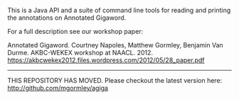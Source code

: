 This is a Java API and a suite of command line tools for reading and printing the annotations on Annotated Gigaword.

For a full description see our workshop paper:

Annotated Gigaword.
Courtney Napoles, Matthew Gormley, Benjamin Van Durme.
AKBC-WEKEX workshop at NAACL. 2012. https://akbcwekex2012.files.wordpress.com/2012/05/28_paper.pdf


---


THIS REPOSITORY HAS MOVED. Please checkout the latest version here:
http://github.com/mgormley/agiga